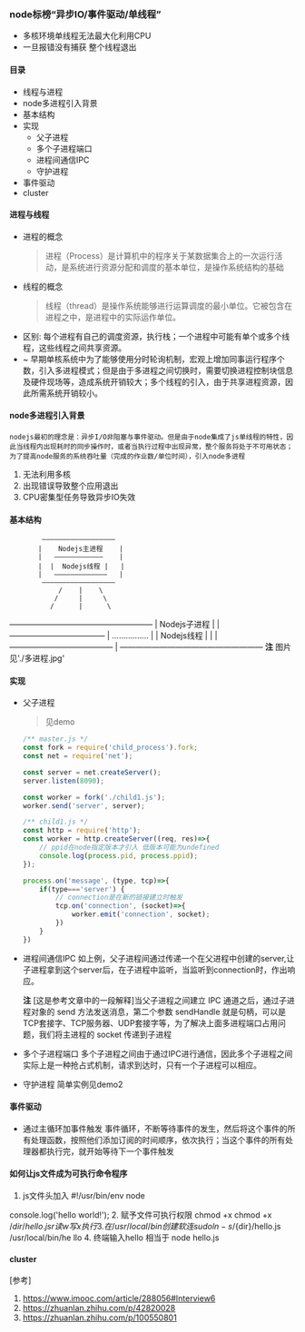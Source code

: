 ### node标榜“异步IO/事件驱动/单线程”
- 多核环境单线程无法最大化利用CPU
- 一旦报错没有捕获 整个线程退出
#### 目录
- 线程与进程
- node多进程引入背景
- 基本结构
- 实现
    + 父子进程
    + 多个子进程端口
    + 进程间通信IPC
    + 守护进程
- 事件驱动
- cluster

#### 进程与线程
- 进程的概念
    > 进程（Process）是计算机中的程序关于某数据集合上的一次运行活动，是系统进行资源分配和调度的基本单位，是操作系统结构的基础
- 线程的概念
    > 线程（thread）是操作系统能够进行运算调度的最小单位。它被包含在进程之中，是进程中的实际运作单位。
- 区别:
    每个进程有自己的调度资源，执行栈；一个进程中可能有单个或多个线程，这些线程之间共享资源。
- ~
    早期单核系统中为了能够使用分时轮询机制，宏观上增加同事运行程序个数，引入多进程模式；但是由于多进程之间切换时，需要切换进程控制块信息及硬件现场等，造成系统开销较大；多个线程的引入，由于共享进程资源，因此所需系统开销较小。
#### node多进程引入背景
    nodejs最初的理念是：异步I/O非阻塞与事件驱动。但是由于node集成了js单线程的特性，因此当线程内出现耗时的同步操作时，或者当执行过程中出现异常，整个服务将处于不可用状态；为了提高node服务的系统吞吐量（完成的作业数/单位时间），引入node多进程
1. 无法利用多核
2. 出现错误导致整个应用退出
3. CPU密集型任务导致异步IO失效
#### 基本结构
            ——————————————————
           |    Nodejs主进程    |
           |   ————————————    |
           |  |  Nodejs线程 |   |
           |   —————————————   |
            ——————————————————
                /    |    \
               /     |     \
              /      |      \
 ——————————————————
|    Nodejs子进程   |
|   ————————————   |   ................
|  |  Nodejs线程 |  |
|   —————————————  |
——————————————————
**注** 图片见'./多进程.jpg'
#### 实现
- 父子进程 
    > 见demo
    ```js
    /** master.js */
    const fork = require('child_process').fork;
    const net = require('net');

    const server = net.createServer();
    server.listen(8090);

    const worker = fork('./child1.js');
    worker.send('server', server);
    ```

    ```js
    /** child1.js */
    const http = require('http');
    const worker = http.createServer((req, res)=>{
        // ppid在node指定版本才引入 低版本可能为undefined
        console.log(process.pid, process.ppid);
    });

    process.on('message', (type, tcp)=>{
        if(type==='server') {
            // connection是在新的链接建立时触发
            tcp.on('connection', (socket)=>{
                worker.emit('connection', socket);
            })
        }
    })
    ```
- 进程间通信IPC
    如上例，父子进程间通过传递一个在父进程中创建的server,让子进程拿到这个server后，在子进程中监听，当监听到connection时，作出响应。

    **注**
    [这是参考文章中的一段解释]当父子进程之间建立 IPC 通道之后，通过子进程对象的 send 方法发送消息，第二个参数 sendHandle 就是句柄，可以是 TCP套接字、TCP服务器、UDP套接字等，为了解决上面多进程端口占用问题，我们将主进程的 socket 传递到子进程
- 多个子进程端口
    多个子进程之间由于通过IPC进行通信，因此多个子进程之间实际上是一种抢占式机制，请求到达时，只有一个子进程可以相应。
- 守护进程
    简单实例见demo2

#### 事件驱动
- 通过主循环加事件触发
    事件循环，不断等待事件的发生，然后将这个事件的所有处理函数，按照他们添加订阅的时间顺序，依次执行；当这个事件的所有处理器都执行完，就开始等待下一个事件触发

#### 如何让js文件成为可执行命令程序
1. js文件头加入
#!/usr/bin/env node

console.log('hello world!');
2. 赋予文件可执行权限 chmod +x chmod +x /${dir}/hello.js
r读 w写 x执行
3. 在/usr/local/bin创建软连sudo ln -s /${dir}/hello.js /usr/local/bin/he llo
4. 终端输入hello 相当于 node hello.js

#### cluster


[参考]
1. https://www.imooc.com/article/288056#Interview6
2. https://zhuanlan.zhihu.com/p/42820028
3. https://zhuanlan.zhihu.com/p/100550801